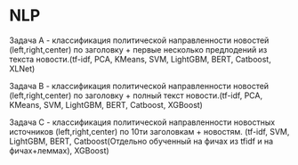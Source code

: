 # NLP

Задача А - классификация политической направленности новостей (left,right,center) по заголовку + первые несколько предлодений из текста новости.(tf-idf, PCA, KMeans, SVM, LightGBM, BERT, Catboost, XLNet)

Задача B - классификация политической направленности новостей (left,right,center) по заголовку + полный текст новости.(tf-idf, PCA, KMeans, SVM, LightGBM, BERT, Catboost, XGBoost)

Задача C - классификация политической направленности новостных источников (left,right,center) по 10ти заголовкам + новостям. (tf-idf, SVM, LightGBM, BERT, Catboost(Отдельно обученный на фичах из tfidf и на фичах+леммах), XGBoost)
